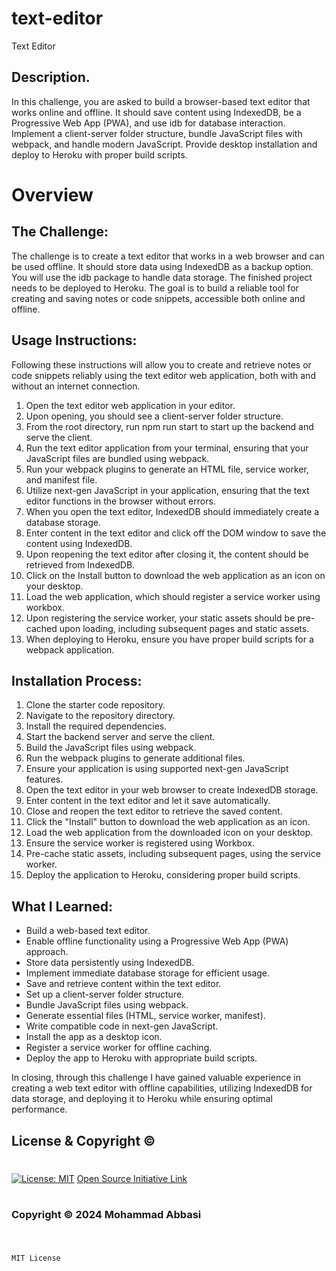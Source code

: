 # text-editor
Text Editor

## Description.

In this challenge, you are asked to build a browser-based text editor that works online and offline. It should save content using IndexedDB, be a Progressive Web App (PWA), and use idb for database interaction. Implement a client-server folder structure, bundle JavaScript files with webpack, and handle modern JavaScript. Provide desktop installation and deploy to Heroku with proper build scripts.

# Overview

## The Challenge:
The challenge is to create a text editor that works in a web browser and can be used offline. It should store data using IndexedDB as a backup option. You will use the idb package to handle data storage. The finished project needs to be deployed to Heroku. The goal is to build a reliable tool for creating and saving notes or code snippets, accessible both online and offline.

## Usage Instructions:
Following these instructions will allow you to create and retrieve notes or code snippets reliably using the text editor web application, both with and without an internet connection.

1. Open the text editor web application in your editor.
2. Upon opening, you should see a client-server folder structure.
3. From the root directory, run npm run start to start up the backend and serve the client.
4. Run the text editor application from your terminal, ensuring that your JavaScript files are bundled using webpack.
5. Run your webpack plugins to generate an HTML file, service worker, and manifest file.
6. Utilize next-gen JavaScript in your application, ensuring that the text editor functions in the browser without errors.
7. When you open the text editor, IndexedDB should immediately create a database storage.
8. Enter content in the text editor and click off the DOM window to save the content using IndexedDB.
9. Upon reopening the text editor after closing it, the content should be retrieved from IndexedDB.
10. Click on the Install button to download the web application as an icon on your desktop.
11. Load the web application, which should register a service worker using workbox.
12. Upon registering the service worker, your static assets should be pre-cached upon loading, including subsequent pages and static assets.
13. When deploying to Heroku, ensure you have proper build scripts for a webpack application.

## Installation Process:
1. Clone the starter code repository.
2. Navigate to the repository directory.
3. Install the required dependencies.
4. Start the backend server and serve the client.
5. Build the JavaScript files using webpack.
6. Run the webpack plugins to generate additional files.
7. Ensure your application is using supported next-gen JavaScript features.
8. Open the text editor in your web browser to create IndexedDB storage.
9. Enter content in the text editor and let it save automatically.
10. Close and reopen the text editor to retrieve the saved content.
11. Click the "Install" button to download the web application as an icon.
12. Load the web application from the downloaded icon on your desktop.
13. Ensure the service worker is registered using Workbox.
14. Pre-cache static assets, including subsequent pages, using the service worker.
15. Deploy the application to Heroku, considering proper build scripts.

## What I Learned:

- Build a web-based text editor.
- Enable offline functionality using a Progressive Web App (PWA) approach.
- Store data persistently using IndexedDB.
- Implement immediate database storage for efficient usage.
- Save and retrieve content within the text editor.
- Set up a client-server folder structure.
- Bundle JavaScript files using webpack.
- Generate essential files (HTML, service worker, manifest).
- Write compatible code in next-gen JavaScript.
- Install the app as a desktop icon.
- Register a service worker for offline caching.
- Deploy the app to Heroku with appropriate build scripts.

In closing, through this challenge I have gained valuable experience in creating a web text editor with offline capabilities, utilizing IndexedDB for data storage, and deploying it to Heroku while ensuring optimal performance.

## License & Copyright ©
#
  
  [![License: MIT](https://img.shields.io/badge/License-MIT-yellow.svg)](https://opensource.org/licenses/MIT) [Open Source Initiative Link](https://opensource.org/licenses/MIT)

#
### Copyright © 2024 Mohammad Abbasi
#
```md

MIT License



